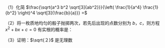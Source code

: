 （1）化简 $\frac{\sqrt{a^3 b^2 \sqrt[3]{ab^2}}}{\left( \frac{1}{a^4} \frac{1}{b^2} \right)^4  \sqrt[3]{\frac{b}{a}}} =$























（2）将一枚质地均匀的骰子抛掷两次，若先后出现的点数分别为 $b$，$c$，则方程 $x^2+ bx +c =0$ 有实根的概率是：





















（3）证明：$\sqrt{２}$ 是无理数





